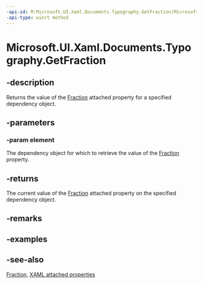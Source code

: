 ```yaml
---
-api-id: M:Microsoft.UI.Xaml.Documents.Typography.GetFraction(Microsoft.UI.Xaml.DependencyObject)
-api-type: winrt method
---
```


<!-- Method syntax
public Windows.UI.Xaml.FontFraction GetFraction(Windows.UI.Xaml.DependencyObject element)
-->

# Microsoft.UI.Xaml.Documents.Typography.GetFraction

## -description
Returns the value of the [Fraction](typography_fraction.md) attached property for a specified dependency object.

## -parameters
### -param element
The dependency object for which to retrieve the value of the [Fraction](typography_fraction.md) property.

## -returns
The current value of the [Fraction](typography_fraction.md) attached property on the specified dependency object.

## -remarks

## -examples

## -see-also

[Fraction](typography_fraction.md), [XAML attached properties](/windows/uwp/xaml-platform/attached-properties-overview)
